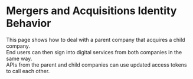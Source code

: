 # Mergers and Acquisitions Identity Behavior

This page shows how to deal with a parent company that acquires a child company.\
End users can then sign into digital services from both companies in the same way.\
APIs from the parent and child companies can use updated access tokens to call each other.